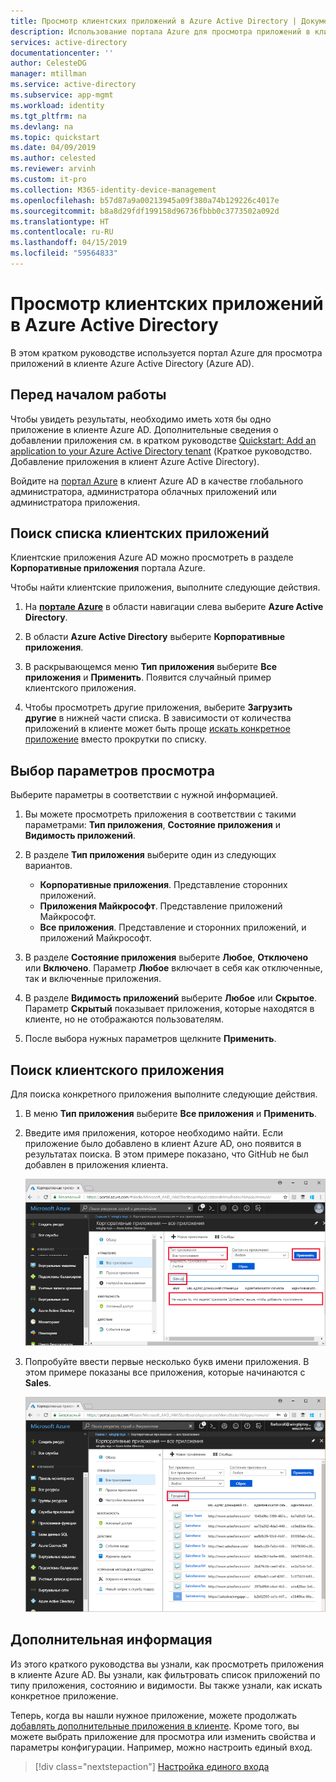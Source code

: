 ```yaml
---
title: Просмотр клиентских приложений в Azure Active Directory | Документация Майкрософт
description: Использование портала Azure для просмотра приложений в клиенте Azure Active Directory (Azure AD).
services: active-directory
documentationcenter: ''
author: CelesteDG
manager: mtillman
ms.service: active-directory
ms.subservice: app-mgmt
ms.workload: identity
ms.tgt_pltfrm: na
ms.devlang: na
ms.topic: quickstart
ms.date: 04/09/2019
ms.author: celested
ms.reviewer: arvinh
ms.custom: it-pro
ms.collection: M365-identity-device-management
ms.openlocfilehash: b57d87a9a00213945a09f380a74b129226c4017e
ms.sourcegitcommit: b8a8d29fdf199158d96736fbbb0c3773502a092d
ms.translationtype: HT
ms.contentlocale: ru-RU
ms.lasthandoff: 04/15/2019
ms.locfileid: "59564833"
---
```

# <a name="view-your-azure-active-directory-tenant-applications"></a>Просмотр клиентских приложений в Azure Active Directory

В этом кратком руководстве используется портал Azure для просмотра приложений в клиенте Azure Active Directory (Azure AD).

## <a name="before-you-begin"></a>Перед началом работы

Чтобы увидеть результаты, необходимо иметь хотя бы одно приложение в клиенте Azure AD. Дополнительные сведения о добавлении приложения см. в кратком руководстве [Quickstart: Add an application to your Azure Active Directory tenant](add-application-portal.md) (Краткое руководство. Добавление приложения в клиент Azure Active Directory).

Войдите на [портал Azure](https://portal.azure.com) в клиент Azure AD в качестве глобального администратора, администратора облачных приложений или администратора приложения.

## <a name="find-the-list-of-tenant-applications"></a>Поиск списка клиентских приложений

Клиентские приложения Azure AD можно просмотреть в разделе **Корпоративные приложения** портала Azure.

Чтобы найти клиентские приложения, выполните следующие действия.

1. На **[портале Azure](https://portal.azure.com)** в области навигации слева выберите **Azure Active Directory**. 

1. В области **Azure Active Directory** выберите **Корпоративные приложения**. 

1. В раскрывающемся меню **Тип приложения** выберите **Все приложения** и **Применить**. Появится случайный пример клиентского приложения.
   
1. Чтобы просмотреть другие приложения, выберите **Загрузить другие** в нижней части списка. В зависимости от количества приложений в клиенте может быть проще [искать конкретное приложение](#search-for-a-tenant-application) вместо прокрутки по списку.

## <a name="select-viewing-options"></a>Выбор параметров просмотра

Выберите параметры в соответствии с нужной информацией.

1. Вы можете просмотреть приложения в соответствии с такими параметрами: **Тип приложения**, **Состояние приложения** и **Видимость приложений**. 

1. В разделе **Тип приложения** выберите один из следующих вариантов.

    - **Корпоративные приложения**. Представление сторонних приложений.
    - **Приложения Майкрософт**. Представление приложений Майкрософт.
    - **Все приложения**. Представление и сторонних приложений, и приложений Майкрософт.

1. В разделе **Состояние приложения** выберите **Любое**, **Отключено** или **Включено**. Параметр **Любое** включает в себя как отключенные, так и включенные приложения.

1. В разделе **Видимость приложений** выберите **Любое** или **Скрытое**. Параметр **Скрытый** показывает приложения, которые находятся в клиенте, но не отображаются пользователям.

1. После выбора нужных параметров щелкните **Применить**.
 

## <a name="search-for-a-tenant-application"></a>Поиск клиентского приложения

Для поиска конкретного приложения выполните следующие действия.

1. В меню **Тип приложения** выберите **Все приложения** и **Применить**.

1. Введите имя приложения, которое необходимо найти. Если приложение было добавлено в клиент Azure AD, оно появится в результатах поиска. В этом примере показано, что GitHub не был добавлен в приложения клиента.

    ![Поиск приложения](media/view-applications-portal/search-for-tenant-application.png)

1. Попробуйте ввести первые несколько букв имени приложения. В этом примере показаны все приложения, которые начинаются с **Sales**.

    ![Поиск с помощью префикса](media/view-applications-portal/search-by-prefix.png)

## <a name="next-steps"></a>Дополнительная информация

Из этого краткого руководства вы узнали, как просмотреть приложения в клиенте Azure AD. Вы узнали, как фильтровать список приложений по типу приложения, состоянию и видимости. Вы также узнали, как искать конкретное приложение.

Теперь, когда вы нашли нужное приложение, можете продолжать [добавлять дополнительные приложения в клиенте](add-application-portal.md). Кроме того, вы можете выбрать приложение для просмотра или изменить свойства и параметры конфигурации. Например, можно настроить единый вход. 

> [!div class="nextstepaction"]
> [Настройка единого входа](configure-single-sign-on-portal.md)


